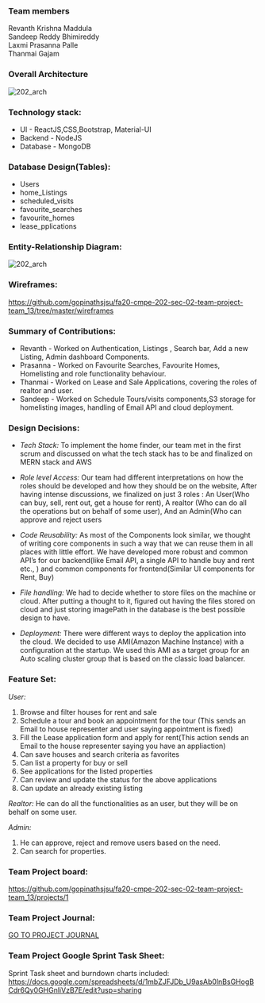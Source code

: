 ### Team members

Revanth Krishna Maddula         
Sandeep Reddy Bhimireddy      
Laxmi Prasanna Palle              
Thanmai Gajam			   

### Overall Architecture

![202_arch](https://github.com/gopinathsjsu/fa20-cmpe-202-sec-02-team-project-team_13/blob/master/images/Architecture.jpg?raw=true)

### Technology stack:
- UI - ReactJS,CSS,Bootstrap, Material-UI
- Backend - NodeJS
- Database - MongoDB

### Database Design(Tables):
- Users
- home_Listings
- scheduled_visits
- favourite_searches
- favourite_homes
- lease_pplications

### Entity-Relationship Diagram:
![202_arch](https://github.com/gopinathsjsu/fa20-cmpe-202-sec-02-team-project-team_13/blob/master/images/Er_diagram.jpg?raw=true)

### Wireframes: 

https://github.com/gopinathsjsu/fa20-cmpe-202-sec-02-team-project-team_13/tree/master/wireframes

### Summary of Contributions:
- Revanth - Worked on Authentication, Listings , Search bar, Add a new Listing, Admin dashboard Components.
- Prasanna - Worked on Favourite Searches, Favourite Homes, Homelisting  and role functionality behaviour.
- Thanmai - Worked on Lease and Sale Applications, covering the roles of realtor and user.
- Sandeep - Worked on Schedule Tours/visits components,S3 storage for homelisting images, handling of Email API and cloud deployment.


### Design Decisions: 

- *Tech Stack:* To implement the home finder, our team met in the first scrum and discussed on what the tech stack has to be and finalized on MERN stack and AWS

- *Role level Access:* Our team had different interpretations on how the roles should be developed and how they should be on the website, After having intense discussions, we finalized on just 3 roles : An User(Who can buy, sell, rent out, get a house for rent), A realtor (Who can do all the operations but on behalf of some user), And an Admin(Who can approve and reject users

- *Code Reusability:* As most of the Components look similar, we thought of writing core components in such a way that we can reuse them in all places with little effort. We have developed more robust and common API’s for our backend(like Email API, a single API to handle buy and rent etc., ) and  common components for frontend(Similar UI components for Rent, Buy)

- *File handling:* We had to decide whether to store files on the machine or cloud. After putting a thought to it, figured out having the files stored on cloud and just storing imagePath in the database is the best possible design to have. 

- *Deployment:* There were different ways to deploy the application into the cloud. We decided to use AMI(Amazon Machine Instance) with a configuration at the startup. We used this AMI as a target group for an Auto scaling cluster group that is based on the classic load balancer. 




### Feature Set:

*User:*

1. Browse and filter houses for rent and sale
2. Schedule a tour and book an appointment for the tour (This sends an Email to house representer and user saying appointment is fixed)
3. Fill the Lease application form and apply for rent(This action sends an Email to the house representer saying you have an appliaction)
4. Can save houses and search criteria as favorites
5. Can list a property for buy or sell
6. See applications for the listed properties
7. Can review and update the status for the above applications
8. Can update an already existing listing

*Realtor:*
He can do all the functionalities as an user, but they will be on behalf on some user. 

*Admin:*
1. He can approve, reject and remove users based on the need. 
2. Can search for properties. 


### Team Project board:
https://github.com/gopinathsjsu/fa20-cmpe-202-sec-02-team-project-team_13/projects/1


### Team Project Journal:
[GO TO PROJECT JOURNAL ](Project_Journal.md)


### Team Project Google Sprint Task Sheet:
Sprint Task sheet and burndown charts included:
https://docs.google.com/spreadsheets/d/1mbZJFJDb_U9asAb0lnBsGHogBCdr6Qy0GHGnliVzB7E/edit?usp=sharing
